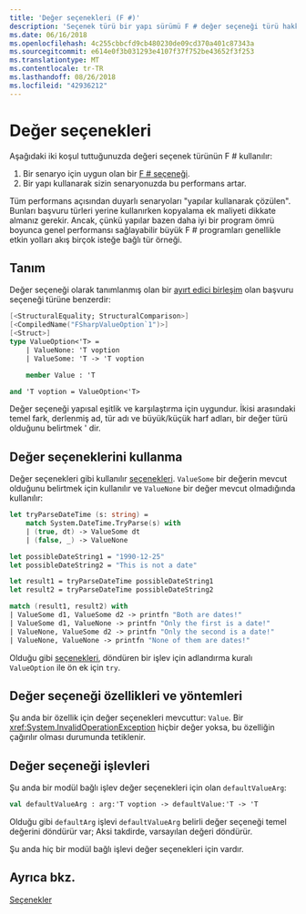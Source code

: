 ```yaml
---
title: 'Değer seçenekleri (F #)'
description: 'Seçenek türü bir yapı sürümü F # değer seçeneği türü hakkında bilgi edinin.'
ms.date: 06/16/2018
ms.openlocfilehash: 4c255cbbcfd9cb480230de09cd370a401c87343a
ms.sourcegitcommit: e614e0f3b031293e4107f37f752be43652f3f253
ms.translationtype: MT
ms.contentlocale: tr-TR
ms.lasthandoff: 08/26/2018
ms.locfileid: "42936212"
---
```

# <a name="value-options"></a>Değer seçenekleri

Aşağıdaki iki koşul tuttuğunuzda değeri seçenek türünün F # kullanılır:

1. Bir senaryo için uygun olan bir [F # seçeneği](options.md).
2. Bir yapı kullanarak sizin senaryonuzda bu performans artar.

Tüm performans açısından duyarlı senaryoları "yapılar kullanarak çözülen". Bunları başvuru türleri yerine kullanırken kopyalama ek maliyeti dikkate almanız gerekir. Ancak, çünkü yapılar bazen daha iyi bir program ömrü boyunca genel performansı sağlayabilir büyük F # programları genellikle etkin yolları akış birçok isteğe bağlı tür örneği.

## <a name="definition"></a>Tanım

Değer seçeneği olarak tanımlanmış olan bir [ayırt edici birleşim](discriminated-unions.md#struct-discriminated-unions) olan başvuru seçeneği türüne benzerdir:

```fsharp
[<StructuralEquality; StructuralComparison>]
[<CompiledName("FSharpValueOption`1")>]
[<Struct>]
type ValueOption<'T> =
    | ValueNone: 'T voption
    | ValueSome: 'T -> 'T voption

    member Value : 'T

and 'T voption = ValueOption<'T>
```

Değer seçeneği yapısal eşitlik ve karşılaştırma için uygundur. İkisi arasındaki temel fark, derlenmiş ad, tür adı ve büyük/küçük harf adları, bir değer türü olduğunu belirtmek ' dir.

## <a name="using-value-options"></a>Değer seçeneklerini kullanma

Değer seçenekleri gibi kullanılır [seçenekleri](options.md). `ValueSome` bir değerin mevcut olduğunu belirtmek için kullanılır ve `ValueNone` bir değer mevcut olmadığında kullanılır:

```fsharp
let tryParseDateTime (s: string) =
    match System.DateTime.TryParse(s) with
    | (true, dt) -> ValueSome dt
    | (false, _) -> ValueNone

let possibleDateString1 = "1990-12-25"
let possibleDateString2 = "This is not a date"

let result1 = tryParseDateTime possibleDateString1
let result2 = tryParseDateTime possibleDateString2

match (result1, result2) with
| ValueSome d1, ValueSome d2 -> printfn "Both are dates!"
| ValueSome d1, ValueNone -> printfn "Only the first is a date!"
| ValueNone, ValueSome d2 -> printfn "Only the second is a date!"
| ValueNone, ValueNone -> printfn "None of them are dates!"
```

Olduğu gibi [seçenekleri](options.md), döndüren bir işlev için adlandırma kuralı `ValueOption` ile ön ek için `try`.

## <a name="value-option-properties-and-methods"></a>Değer seçeneği özellikleri ve yöntemleri

Şu anda bir özellik için değer seçenekleri mevcuttur: `Value`. Bir <xref:System.InvalidOperationException> hiçbir değer yoksa, bu özelliğin çağırılır olması durumunda tetiklenir.

## <a name="value-option-functions"></a>Değer seçeneği işlevleri

Şu anda bir modül bağlı işlev değer seçenekleri için olan `defaultValueArg`:

```fsharp
val defaultValueArg : arg:'T voption -> defaultValue:'T -> 'T 
```

Olduğu gibi `defaultArg` işlevi `defaultValueArg` belirli değer seçeneği temel değerini döndürür var; Aksi takdirde, varsayılan değeri döndürür.

Şu anda hiç bir modül bağlı işlevi değer seçenekleri için vardır.

## <a name="see-also"></a>Ayrıca bkz.

[Seçenekler](options.md)